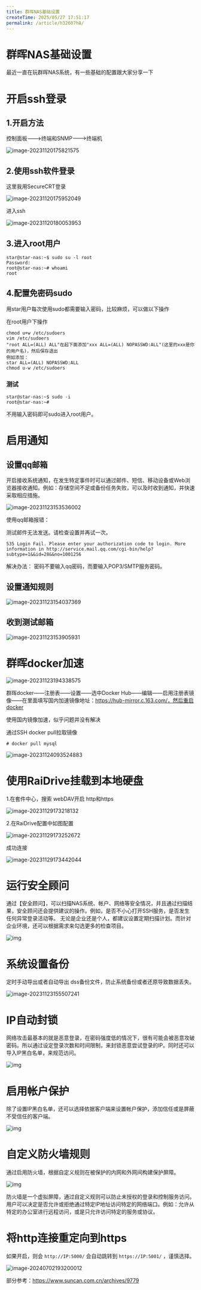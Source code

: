 ```yaml
---
title: 群晖NAS基础设置
createTime: 2025/05/27 17:51:17
permalink: /article/h32607h8/
---
```

# 群晖NAS基础设置

最近一直在玩群晖NAS系统，有一些基础的配置跟大家分享一下

# 开启ssh登录

## 1.开启方法

控制面板--->终端和SNMP--->终端机

![image-20231120175821575](https://imgoss.xgss.net/picgo/image-20231120175821575.png?aliyun)

## 2.使用ssh软件登录

这里我用SecureCRT登录

![image-20231120175952049](https://imgoss.xgss.net/picgo/image-20231120175952049.png?aliyun)

进入ssh

![image-20231120180053953](https://imgoss.xgss.net/picgo/image-20231120180053953.png?aliyun)

## 3.进入root用户

```
star@star-nas:~$ sudo su -l root
Password: 
root@star-nas:~# whoami
root
```



## 4.配置免密码sudo

用star用户每次使用sudo都需要输入密码，比较麻烦，可以做以下操作

在root用户下操作

```
chmod u+w /etc/sudoers
vim /etc/sudoers
"root ALL=(ALL) ALL"在起下面添加"xxx ALL=(ALL) NOPASSWD:ALL"(这里的xxx是你的用户名)，然后保存退出
例如添加： 
star ALL=(ALL) NOPASSWD:ALL
chmod u-w /etc/sudoers
```



### 测试

```
star@star-nas:~$ sudo -i
root@star-nas:~# 
```

不用输入密码即可sudo进入root用户。

# 启用通知

## 设置qq邮箱

开启接收系统通知，在发生特定事件时可以通过邮件、短信、移动设备或Web浏览器接收通知。例如：存储空间不足或备份任务失败，可以及时收到通知，并快速采取相应措施。

![image-20231123153536002](https://imgoss.xgss.net/picgo/image-20231123153536002.png?aliyun)

使用qq邮箱报错：

测试邮件无法发送。请检查设置并再试一次。

```
535 Login Fail. Please enter your authorization code to login. More information in http://service.mail.qq.com/cgi-bin/help?subtype=1&&id=28&&no=1001256
```

解决办法： 密码不要输入qq密码，而要输入POP3/SMTP服务密码。

## 设置通知规则

![image-20231123154037369](https://imgoss.xgss.net/picgo/image-20231123154037369.png?aliyun)

## 收到测试邮箱

![image-20231123153905931](https://imgoss.xgss.net/picgo/image-20231123153905931.png?aliyun)

# 群晖docker加速

![image-20231123194338575](https://imgoss.xgss.net/picgo/image-20231123194338575.png?aliyun)

群晖docker——注册表——设置——选中Docker Hub——编辑——启用注册表镜像——在里面填写国内加速镜像地址：https://hub-mirror.c.163.com/，然后重启docker

使用国内镜像加速，似乎问题并没有解决

通过SSH docker pull拉取镜像

```
# docker pull mysql
```

![image-20231124093524883](https://imgoss.xgss.net/picgo/image-20231124093524883.png?aliyun)

# 使用RaiDrive挂载到本地硬盘

1.在套件中心，搜索 webDAV开启 http和https

![image-20231129173218132](https://imgoss.xgss.net/picgo/image-20231129173218132.png?aliyun)

2.在RaiDrive配置中如图配置

![image-20231129173252672](https://imgoss.xgss.net/picgo/image-20231129173252672.png?aliyun)

成功连接

![image-20231129173442044](https://imgoss.xgss.net/picgo/image-20231129173442044.png?aliyun)

# 运行安全顾问

通过【安全顾问】，可以扫描NAS系统、帐户、网络等安全情况，并且通过扫描结果，安全顾问还会提供建议的操作。例如，是否不小心打开SSH服务，是否发生任何异常登录活动等。
无论是企业还是个人，都建议设置定期扫描计划。而针对企业环境，还可以根据需求来勾选更多的检查项目。

![img](https://imgoss.xgss.net/picgo/微信图片_20230809234438-800x460.png?aliyun)

# 系统设置备份

定时手动导出或者自动导出 dss备份文件，防止系统备份或者还原导致数据丢失。

![image-20231123155507241](https://imgoss.xgss.net/picgo2025/image-20231123155507241.png?aliyun)



# IP自动封锁

网络攻击最基本的就是恶意登录，在密码强度低的情况下，很有可能会被恶意攻破密码。所以通过设定登录次数和时间限制，来封锁恶意尝试登录的IP。同时还可以导入IP黑白名单，来规范访问。



![img](https://imgoss.xgss.net/picgo/微信图片_20230809234438_1-800x425.png?aliyun)



# 启用帐户保护

除了设置IP黑白名单，还可以选择依据客户端来设置帐户保护，添加信任或是屏蔽不受信任的客户端。



![img](https://imgoss.xgss.net/picgo/微信图片_20230809234438_2-800x425.png?aliyun)

# 自定义防火墙规则

通过启用防火墙，根据自定义规则在被保护的内网和外网间构建保护屏障。

![img](https://imgoss.xgss.net/picgo/微信图片_20230809234439_1-800x427.png?aliyun)

防火墙是一个虚拟屏障，通过自定义规则可以防止未授权的登录和控制服务访问。用户可以决定是否允许或拒绝通过特定IP地址访问特定的网络端口。例如：允许从特定的办公室进行远程访问，或是只允许访问特定的服务或协议。

# 将http连接重定向到https

如果开启，则会 `http://IP:5000/` 会自动跳转到 `https://IP:5001/` ，谨慎选择。

![image-20240702193200012](https://imgoss.xgss.net/picgo/image-20240702193200012.png?aliyun)



部分参考：https://www.suncan.com.cn/archives/9779

